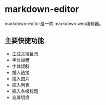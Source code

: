
# markdown-editor

markdown-editor是一款 markdown web编辑器。

## 主要快捷功能

* 生成文档目录
* 字体加粗
* 字体倾斜
* 插入链接
* 插入图片
* 插入列表
* 插入各级标题
* 全屏切换